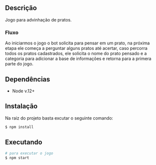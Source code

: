 ## Descrição
Jogo para advinhação de pratos.

### Fluxo
Ao iniciarmos o jogo o bot solicita para pensar em um prato, na próxima etapa ele começa a perguntar alguns pratos até acertar,
caso percorra todos os pratos cadastrados, ele solicita o nome do prato pensado e a categoria para adicionar a base de informações e retorna para a primera parte do jogo.

## Dependências
+ Node v.12+

## Instalação
Na raiz do projeto basta excutar o seguinte comando:
```bash
$ npm install
```

## Executando
```bash
# para executar o jogo
$ npm start
```
